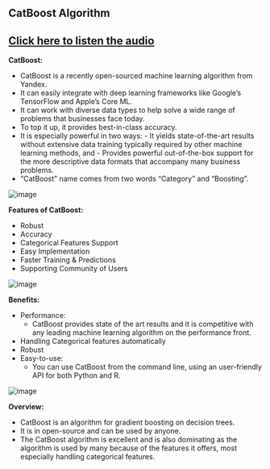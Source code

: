 ## CatBoost Algorithm
## [Click here to listen the audio](https://drive.google.com/file/d/1CWukd9EmUqWjMGxT9SEkUgKHYcq_Z5kc/view?usp=sharing)

**CatBoost:**
- CatBoost is a recently open-sourced machine learning algorithm from Yandex. 
- It can easily integrate with deep learning frameworks like Google’s TensorFlow and Apple’s Core ML. 
- It can work with diverse data types to help solve a wide range of problems that businesses face today. 
- To top it up, it provides best-in-class accuracy.
- It is especially powerful in two ways:
      - It yields state-of-the-art results without extensive data training typically required by other machine learning methods, and
      - Provides powerful out-of-the-box support for the more descriptive data formats that accompany many business problems.
- “CatBoost” name comes from two words “Category” and “Boosting”.

![image](https://user-images.githubusercontent.com/79050917/143834542-89dd06bf-ddcc-4a98-9b91-92102003ecc6.png)

**Features of CatBoost:**
- Robust
- Accuracy
- Categorical Features Support
- Easy Implementation
- Faster Training & Predictions
- Supporting Community of Users

![image](https://user-images.githubusercontent.com/79050917/143834498-5335ce28-0f30-460c-b966-9cc1bbc3b846.png)

**Benefits:** 
- Performance:
    - CatBoost provides state of the art results and it is competitive with any leading machine learning algorithm on the performance front.
- Handling Categorical features automatically
- Robust
- Easy-to-use:
    - You can use CatBoost from the command line, using an user-friendly API for both Python and R.

![image](https://user-images.githubusercontent.com/79050917/143834610-dbd07058-29e5-459d-803d-2f54e8d29485.png)

**Overview:**
- CatBoost is an algorithm for gradient boosting on decision trees.  
- It is in open-source and can be used by anyone.
- The CatBoost algorithm is excellent and is also dominating as the algorithm is used by many because of the features it offers, most especially handling categorical features.
